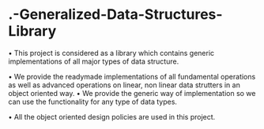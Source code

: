 # .-Generalized-Data-Structures-Library
• This project is considered as a library which contains generic implementations of all major types of data structure.

• We provide the readymade implementations of all fundamental operations as well as advanced operations on linear, non linear data strutters in an object oriented way.
• We provide the generic way of implementation so we can use the functionality for any type of data types.

• All the object oriented design policies are used in this project.
